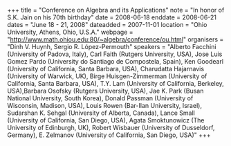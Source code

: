 +++
title = "Conference on Algebra and its Applications"
note = "In honor of S.K. Jain on his 70th birthday"
date = 2008-06-18
enddate = 2008-06-21
dates = "June 18 - 21, 2008"
dateadded = 2007-11-01
location = "Ohio University, Athens, Ohio, U.S.A."
webpage = "http://www.math.ohiou.edu:80/~algebra/conference/ou.html"
organisers = "Dinh V. Huynh, Sergio R. López-Permouth"
speakers = "Alberto Facchini (University of Padova, Italy), Carl Faith (Rutgers University, USA), Jose Luis Gomez Pardo (University do Santiago de Compostela, Spain), Ken Goodearl (University of California, Santa Barbara, USA), Charudatta Hajarnavis (University of Warwick, UK), Birge Huisgen-Zimmerman (University of California, Santa Barbara, USA), T.Y. Lam (University of California, Berkeley, USA),Barbara Osofsky (Rutgers University, USA), Jae K. Park (Busan National University, South Korea), Donald Passman (University of Wisconsin, Madison, USA), Louis Rowen (Bar-Ilan University, Israel), Sudarshan K. Sehgal (University of Alberta, Canada), Lance Small (University of California, San Diego, USA), Agata Smoktunowicz (The University of Edinburgh, UK), Robert Wisbauer (University of Dusseldorf, Germany), E. Zelmanov (University of California, San Diego, USA)"
+++
